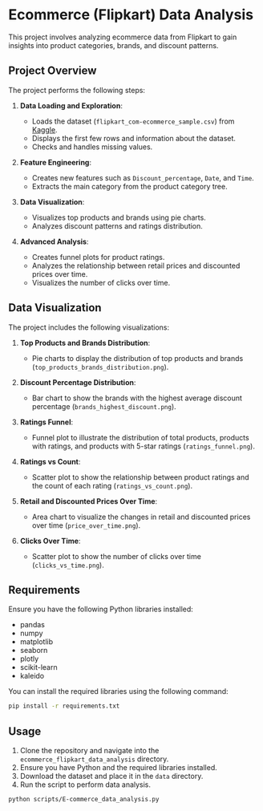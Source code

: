 # Ecommerce (Flipkart) Data Analysis

This project involves analyzing ecommerce data from Flipkart to gain insights into product categories, brands, and discount patterns.

## Project Overview

The project performs the following steps:

1. **Data Loading and Exploration**:
   - Loads the dataset (`flipkart_com-ecommerce_sample.csv`) from [Kaggle](https://www.kaggle.com/datasets/PromptCloudHQ/flipkart-products).
   - Displays the first few rows and information about the dataset.
   - Checks and handles missing values.

2. **Feature Engineering**:
   - Creates new features such as `Discount_percentage`, `Date`, and `Time`.
   - Extracts the main category from the product category tree.

3. **Data Visualization**:
   - Visualizes top products and brands using pie charts.
   - Analyzes discount patterns and ratings distribution.

4. **Advanced Analysis**:
   - Creates funnel plots for product ratings.
   - Analyzes the relationship between retail prices and discounted prices over time.
   - Visualizes the number of clicks over time.

## Data Visualization

The project includes the following visualizations:

1. **Top Products and Brands Distribution**:
   - Pie charts to display the distribution of top products and brands (`top_products_brands_distribution.png`).

2. **Discount Percentage Distribution**:
   - Bar chart to show the brands with the highest average discount percentage (`brands_highest_discount.png`).

3. **Ratings Funnel**:
   - Funnel plot to illustrate the distribution of total products, products with ratings, and products with 5-star ratings (`ratings_funnel.png`).

4. **Ratings vs Count**:
   - Scatter plot to show the relationship between product ratings and the count of each rating (`ratings_vs_count.png`).

5. **Retail and Discounted Prices Over Time**:
   - Area chart to visualize the changes in retail and discounted prices over time (`price_over_time.png`).

6. **Clicks Over Time**:
   - Scatter plot to show the number of clicks over time (`clicks_vs_time.png`).

## Requirements

Ensure you have the following Python libraries installed:
- pandas
- numpy
- matplotlib
- seaborn
- plotly
- scikit-learn
- kaleido

You can install the required libraries using the following command:

```bash
pip install -r requirements.txt
```


## Usage

1. Clone the repository and navigate into the `ecommerce_flipkart_data_analysis` directory.
2. Ensure you have Python and the required libraries installed.
3. Download the dataset and place it in the `data` directory.
4. Run the script to perform data analysis.

```bash
python scripts/E-commerce_data_analysis.py
